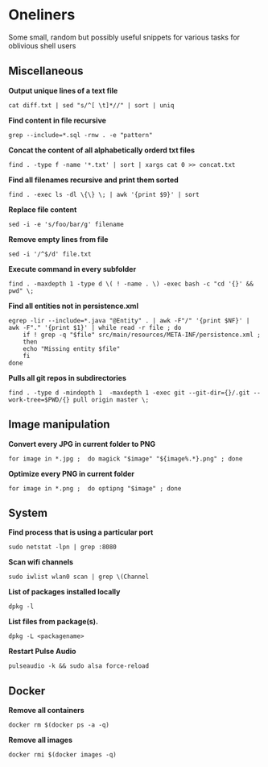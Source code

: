 # Oneliners 

Some small, random but possibly useful snippets for various tasks for oblivious shell users

## Miscellaneous

**Output unique lines of a text file**

    cat diff.txt | sed "s/^[ \t]*//" | sort | uniq
    
**Find content in file recursive**
    
    grep --include=*.sql -rnw . -e "pattern"
    
**Concat the content of all alphabetically orderd txt files**    
    
    find . -type f -name '*.txt' | sort | xargs cat 0 >> concat.txt
    
**Find all filenames recursive and print them sorted**

    find . -exec ls -dl \{\} \; | awk '{print $9}' | sort    
    
**Replace file content**

    sed -i -e 's/foo/bar/g' filename
    
**Remove empty lines from file**
        
    sed -i '/^$/d' file.txt
    
**Execute command in every subfolder**

    find . -maxdepth 1 -type d \( ! -name . \) -exec bash -c "cd '{}' && pwd" \;
    
**Find all entities not in persistence.xml**    

    egrep -lir --include=*.java "@Entity" . | awk -F"/" '{print $NF}' | awk -F"." '{print $1}' | while read -r file ; do     
        if ! grep -q "$file" src/main/resources/META-INF/persistence.xml ;
        then
        echo "Missing entity $file"
        fi
    done    
    
**Pulls all git repos in subdirectories**    

    find . -type d -mindepth 1  -maxdepth 1 -exec git --git-dir={}/.git --work-tree=$PWD/{} pull origin master \;   

## Image manipulation

**Convert every JPG in current folder to PNG**

    for image in *.jpg ;  do magick "$image" "${image%.*}.png" ; done

**Optimize every PNG in current folder**

    for image in *.png ;  do optipng "$image" ; done

## System

**Find process that is using a particular port**

    sudo netstat -lpn | grep :8080
    
**Scan wifi channels**

    sudo iwlist wlan0 scan | grep \(Channel

**List of packages installed locally**

    dpkg -l
    
**List files from package(s).**
    
    dpkg -L <packagename>

**Restart Pulse Audio**
    
    pulseaudio -k && sudo alsa force-reload
   


## Docker 

**Remove all containers**

    docker rm $(docker ps -a -q)
    
**Remove all images**

    docker rmi $(docker images -q)

